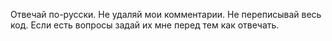 Отвечай по-русски.
Не удаляй мои комментарии.
Не переписывай весь код.
Если есть вопросы задай их мне перед тем как отвечать.  